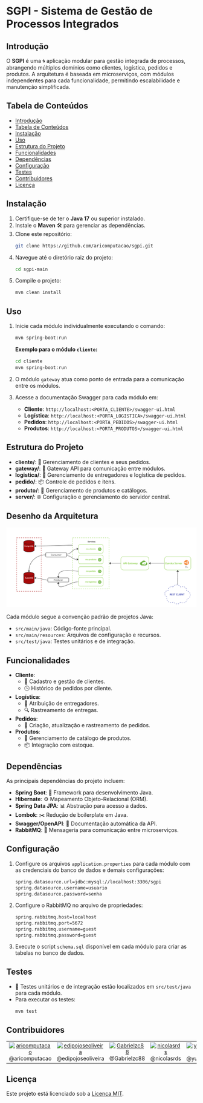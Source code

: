 # SGPI - Sistema de Gestão de Processos Integrados

## Introdução

O **SGPI** é uma 🌀 aplicação modular para gestão integrada de processos, abrangendo múltiplos domínios como clientes, logística, pedidos e produtos. A arquitetura é baseada em microserviços, com módulos independentes para cada funcionalidade, permitindo escalabilidade e manutenção simplificada.

## Tabela de Conteúdos

- [Introdução](#introdução)
- [Tabela de Conteúdos](#tabela-de-conteúdos)
- [Instalação](#instalação)
- [Uso](#uso)
- [Estrutura do Projeto](#estrutura-do-projeto)
- [Funcionalidades](#funcionalidades)
- [Dependências](#dependências)
- [Configuração](#configuração)
- [Testes](#testes)
- [Contribuidores](#contribuidores)
- [Licença](#licença)

## Instalação

1. Certifique-se de ter o **Java 17** ou superior instalado.
2. Instale o **Maven** 🛠️ para gerenciar as dependências.
3. Clone este repositório:
   ```bash
   git clone https://github.com/aricomputacao/sgpi.git
   ```
4. Navegue até o diretório raiz do projeto:
   ```bash
   cd sgpi-main
   ```
5. Compile o projeto:
   ```bash
   mvn clean install
   ```

## Uso

1. Inicie cada módulo individualmente executando o comando:
   ```bash
   mvn spring-boot:run
   ```
   **Exemplo para o módulo `cliente`:**
   ```bash
   cd cliente
   mvn spring-boot:run
   ```

2. O módulo `gateway` atua como ponto de entrada para a comunicação entre os módulos.

3. Acesse a documentação Swagger para cada módulo em:
    - **Cliente**: `http://localhost:<PORTA_CLIENTE>/swagger-ui.html`
    - **Logística**: `http://localhost:<PORTA_LOGISTICA>/swagger-ui.html`
    - **Pedidos**: `http://localhost:<PORTA_PEDIDOS>/swagger-ui.html`
    - **Produtos**: `http://localhost:<PORTA_PRODUTOS>/swagger-ui.html`

## Estrutura do Projeto

- **cliente/**: 👤 Gerenciamento de clientes e seus pedidos.
- **gateway/**: 🚪 Gateway API para comunicação entre módulos.
- **logistica/**: 🚚 Gerenciamento de entregadores e logística de pedidos.
- **pedido/**: 📦 Controle de pedidos e itens.
- **produto/**: 🛒 Gerenciamento de produtos e catálogos.
- **server/**: 🌐 Configuração e gerenciamento do servidor central.

## Desenho da Arquitetura

![2024-10-0122-49-35-ezgif com-crop](https://raw.githubusercontent.com/aricomputacao/sgpi/refs/heads/main/arquitetura.png)


Cada módulo segue a convenção padrão de projetos Java:

- `src/main/java`: Código-fonte principal.
- `src/main/resources`: Arquivos de configuração e recursos.
- `src/test/java`: Testes unitários e de integração.

## Funcionalidades

- **Cliente**:
    - 📇 Cadastro e gestão de clientes.
    - 🕒 Histórico de pedidos por cliente.
- **Logística**:
    - 👷 Atribuição de entregadores.
    - 🔍 Rastreamento de entregas.
- **Pedidos**:
    - 📝 Criação, atualização e rastreamento de pedidos.
- **Produtos**:
    - 🧾 Gerenciamento de catálogo de produtos.
    - 📦 Integração com estoque.

## Dependências

As principais dependências do projeto incluem:

- **Spring Boot**: 🚀 Framework para desenvolvimento Java.
- **Hibernate**: ⚙️ Mapeamento Objeto-Relacional (ORM).
- **Spring Data JPA**: 📊 Abstração para acesso a dados.
- **Lombok**: ✂️ Redução de boilerplate em Java.
- **Swagger/OpenAPI**: 📜 Documentação automática da API.
- **RabbitMQ**: 📡 Mensageria para comunicação entre microserviços.

## Configuração

1. Configure os arquivos `application.properties` para cada módulo com as credenciais do banco de dados e demais configurações:
   ```properties
   spring.datasource.url=jdbc:mysql://localhost:3306/sgpi
   spring.datasource.username=usuario
   spring.datasource.password=senha
   ```

2. Configure o RabbitMQ no arquivo de propriedades:
   ```properties
   spring.rabbitmq.host=localhost
   spring.rabbitmq.port=5672
   spring.rabbitmq.username=guest
   spring.rabbitmq.password=guest
   ```

3. Execute o script `schema.sql` disponível em cada módulo para criar as tabelas no banco de dados.

## Testes

- 🧪 Testes unitários e de integração estão localizados em `src/test/java` para cada módulo.
- Para executar os testes:
  ```bash
  mvn test
  ```

## Contribuidores

<table>
  <tr>
   <td align="center"><a href="https://github.com/aricomputacao" target="blank"><img src="https://avatars.githubusercontent.com/aricomputacao" alt="aricomputacao" width="50" /></a><br>@aricomputacao</td>
   <td align="center"><a href="https://github.com/edipojoseoliveira" target="blank"><img src="https://avatars.githubusercontent.com/edipojoseoliveira" alt="edipojoseoliveira" width="50" /></a><br>@edipojoseoliveira</td>
   <td align="center"><a href="https://github.com/Gabrielzc88" target="blank"><img src="https://avatars.githubusercontent.com/Gabrielzc88" alt="Gabrielzc88" width="50" /></a><br>@Gabrielzc88</td>
   <td align="center"><a href="https://github.com/nicolasrds" target="blank"><img src="https://avatars.githubusercontent.com/nicolasrds" alt="nicolasrds" width="50" /></a><br>@nicolasrds</td>
   <td align="center"><a href="https://github.com/yurialves23" target="blank"><img src="https://avatars.githubusercontent.com/yurialves23" alt="yurialves23" width="50" /></a><br>@yurialves23</td>
  </tr>
</table>

## Licença

Este projeto está licenciado sob a [Licença MIT](LICENSE).
